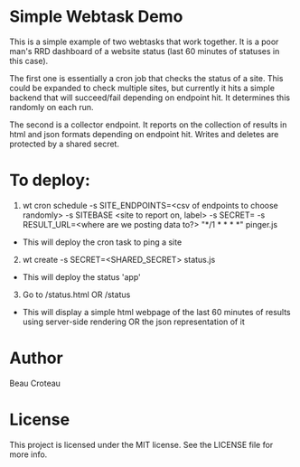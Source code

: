 # Simple Webtask Demo
This is a simple example of two webtasks that work together. It is a poor man's RRD dashboard of a website status (last 60 minutes of statuses in this case).

The first one is essentially a cron job that checks the status of a site.  This could be expanded to check multiple sites, but currently it hits a simple backend that will succeed/fail depending on endpoint hit.  It determines this randomly on each run.

The second is a collector endpoint.  It reports on the collection of results in html and json formats depending on endpoint hit.  Writes and deletes are protected by a shared secret.

# To deploy:
1. wt cron schedule -s SITE_ENDPOINTS=\<csv of endpoints to choose randomly\> -s SITEBASE <site to report on, label> -s SECRET=<shared secret> -s RESULT_URL=<where are we posting data to?> "*/1 * * * *" pinger.js
 * This will deploy the cron task to ping a site
2. wt create -s SECRET=<SHARED_SECRET> status.js
 * This will deploy the status 'app'
3. Go to <status task url>/status.html OR <status task url>/status
 * This will display a simple html webpage of the last 60 minutes of results using server-side rendering OR the json representation of it

# Author
Beau Croteau

# License
This project is licensed under the MIT license. See the LICENSE file for more info.
